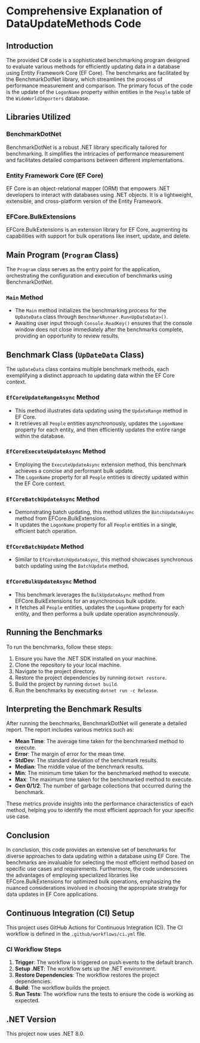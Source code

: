 # Comprehensive Explanation of DataUpdateMethods Code

## Introduction

The provided C# code is a sophisticated benchmarking program designed to evaluate various methods for efficiently updating data in a database using Entity Framework Core (EF Core). The benchmarks are facilitated by the BenchmarkDotNet library, which streamlines the process of performance measurement and comparison. The primary focus of the code is the update of the `LogonName` property within entities in the `People` table of the `WideWorldImporters` database.

## Libraries Utilized

### BenchmarkDotNet
BenchmarkDotNet is a robust .NET library specifically tailored for benchmarking. It simplifies the intricacies of performance measurement and facilitates detailed comparisons between different implementations.

### Entity Framework Core (EF Core)
EF Core is an object-relational mapper (ORM) that empowers .NET developers to interact with databases using .NET objects. It is a lightweight, extensible, and cross-platform version of the Entity Framework.

### EFCore.BulkExtensions
EFCore.BulkExtensions is an extension library for EF Core, augmenting its capabilities with support for bulk operations like insert, update, and delete.

## Main Program (`Program` Class)

The `Program` class serves as the entry point for the application, orchestrating the configuration and execution of benchmarks using BenchmarkDotNet.

### `Main` Method
- The `Main` method initializes the benchmarking process for the `UpDateData` class through `BenchmarkRunner.Run<UpDateData>()`.
- Awaiting user input through `Console.ReadKey()` ensures that the console window does not close immediately after the benchmarks complete, providing an opportunity to review results.

## Benchmark Class (`UpDateData` Class)

The `UpDateData` class contains multiple benchmark methods, each exemplifying a distinct approach to updating data within the EF Core context.

### `EfCoreUpdateRangeAsync` Method
- This method illustrates data updating using the `UpdateRange` method in EF Core.
- It retrieves all `People` entities asynchronously, updates the `LogonName` property for each entity, and then efficiently updates the entire range within the database.

### `EfCoreExecuteUpdateAsync` Method
- Employing the `ExecuteUpdateAsync` extension method, this benchmark achieves a concise and performant bulk update.
- The `LogonName` property for all `People` entities is directly updated within the EF Core context.

### `EfCoreBatchUpdateAsync` Method
- Demonstrating batch updating, this method utilizes the `BatchUpdateAsync` method from EFCore.BulkExtensions.
- It updates the `LogonName` property for all `People` entities in a single, efficient batch operation.

### `EfCoreBatchUpdate` Method
- Similar to `EfCoreBatchUpdateAsync`, this method showcases synchronous batch updating using the `BatchUpdate` method.

### `EfCoreBulkUpdateAsync` Method
- This benchmark leverages the `BulkUpdateAsync` method from EFCore.BulkExtensions for an asynchronous bulk update.
- It fetches all `People` entities, updates the `LogonName` property for each entity, and then performs a bulk update operation asynchronously.

## Running the Benchmarks

To run the benchmarks, follow these steps:

1. Ensure you have the .NET SDK installed on your machine.
2. Clone the repository to your local machine.
3. Navigate to the project directory.
4. Restore the project dependencies by running `dotnet restore`.
5. Build the project by running `dotnet build`.
6. Run the benchmarks by executing `dotnet run -c Release`.

## Interpreting the Benchmark Results

After running the benchmarks, BenchmarkDotNet will generate a detailed report. The report includes various metrics such as:

- **Mean Time**: The average time taken for the benchmarked method to execute.
- **Error**: The margin of error for the mean time.
- **StdDev**: The standard deviation of the benchmark results.
- **Median**: The middle value of the benchmark results.
- **Min**: The minimum time taken for the benchmarked method to execute.
- **Max**: The maximum time taken for the benchmarked method to execute.
- **Gen 0/1/2**: The number of garbage collections that occurred during the benchmark.

These metrics provide insights into the performance characteristics of each method, helping you to identify the most efficient approach for your specific use case.

## Conclusion

In conclusion, this code provides an extensive set of benchmarks for diverse approaches to data updating within a database using EF Core. The benchmarks are invaluable for selecting the most efficient method based on specific use cases and requirements. Furthermore, the code underscores the advantages of employing specialized libraries like EFCore.BulkExtensions for optimized bulk operations, emphasizing the nuanced considerations involved in choosing the appropriate strategy for data updates in EF Core applications.

## Continuous Integration (CI) Setup

This project uses GitHub Actions for Continuous Integration (CI). The CI workflow is defined in the `.github/workflows/ci.yml` file.

### CI Workflow Steps

1. **Trigger**: The workflow is triggered on push events to the default branch.
2. **Setup .NET**: The workflow sets up the .NET environment.
3. **Restore Dependencies**: The workflow restores the project dependencies.
4. **Build**: The workflow builds the project.
5. **Run Tests**: The workflow runs the tests to ensure the code is working as expected.

## .NET Version

This project now uses .NET 8.0.
